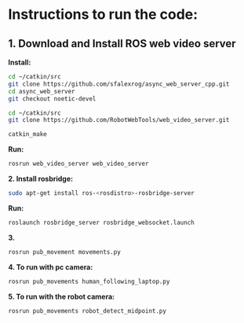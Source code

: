 # Instructions to run the code:

## 1. Download and Install ROS web video server

**Install:**
```bash
cd ~/catkin/src
git clone https://github.com/sfalexrog/async_web_server_cpp.git
cd async_web_server
git checkout noetic-devel
```
```bash
cd ~/catkin/src
git clone https://github.com/RobotWebTools/web_video_server.git
```
```bash
catkin_make
```
**Run:**
```bash
rosrun web_video_server web_video_server
```

**2. Install rosbridge:**
```bash
sudo apt-get install ros-<rosdistro>-rosbridge-server
```
**Run:**
```bash
roslaunch rosbridge_server rosbridge_websocket.launch
```

**3.**
```bash
rosrun pub_movement movements.py
```
**4. To run with pc camera:** 
```bash
rosrun pub_movements human_following_laptop.py
```

**5. To run with the robot camera:**
```bash
rosrun pub_movements robot_detect_midpoint.py
```
